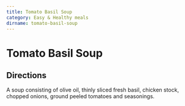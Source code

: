 ```yaml
---
title: Tomato Basil Soup
category: Easy & Healthy meals
dirname: tomato-basil-soup
---
```


# Tomato Basil Soup

## Directions

A soup consisting of olive oil, thinly sliced fresh basil, chicken stock, chopped onions, ground peeled tomatoes and seasonings.